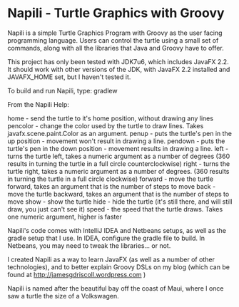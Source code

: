 Napili - Turtle Graphics with Groovy
==============================

Napili is a simple Turtle Graphics Program with Groovy as the user facing programming language.   Users can control
the turtle using a small set of commands, along with all the libraries that Java and Groovy have to offer.

This project has only been tested with JDK7u6, which includes JavaFX 2.2.  It should work with other versions of the JDK,
with JavaFX 2.2 installed and JAVAFX_HOME set, but I haven't tested it.

To build and run Napili, type:
gradlew


From the Napili Help:


home - send the turtle to it's home position, without drawing any
    lines
pencolor - change the color used by the turtle to draw lines.
    Takes javafx.scene.paint.Color as an argument.
penup - puts the turtle's pen in the up position - movement won't
    result in drawing a line.
pendown - puts the turtle's pen in the down position - movement
    results in drawing a line.
left - turns the turtle left, takes a numeric argument as a number
    of degrees (360 results in turning the turtle in a full circle
    counterclockwise)
right - turns the turtle right, takes a numeric argument as a
    number of degrees. (360 results in turning the turtle in a full
    circle clockwise)
forward - move the turtle forward, takes an argument that is the
    number of steps to move
back - move the turtle backward, takes an argument that is the number
    of steps to move
show - show the turtle
hide - hide the turtle (it's still there, and will still draw, you
    just can't see it)
speed - the speed that the turtle draws.  Takes one numeric argument,
    higher is faster


Napili's code comes with IntelliJ IDEA and Netbeans setups, as well as the gradle setup that I use.  In IDEA, configure
the gradle file to build.  In Netbeans, you may need to tweak the libraries... or not.

I created Napili as a way to learn JavaFX (as well as a number of other technologies), and to better explain Groovy
DSLs on my blog (which can be found at http://jamesgdriscoll.wordpress.com )

Napili is named after the beautiful bay off the coast of Maui, where I once saw a turtle the size of a Volkswagen.
